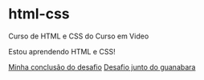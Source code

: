 # html-css
 Curso de HTML e CSS do Curso em Video

Estou aprendendo HTML e CSS!

<a href="https://matheusag16.github.io/html-css/Desafios/zDesafio-10/html/principal.html">Minha conclusão do desafio</a>
<a href="https://matheusag16.github.io/html-css/Desafios/d010/android.html">Desafio junto do guanabara</a>
